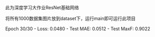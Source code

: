 此为深度学习大作业ResNet基础网络

将所有1000数据集图片放到dataset下，运行main即可运行此项目

Epoch 30/30 - Loss: 0.0480 - Test MAE: 0.0512 - Test MaxF: 0.9022